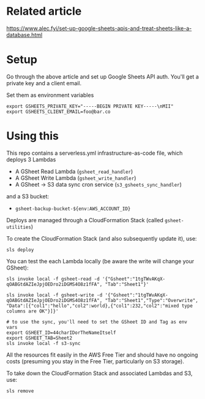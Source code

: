 # Related article
https://www.alec.fyi/set-up-google-sheets-apis-and-treat-sheets-like-a-database.html

# Setup

Go through the above article and set up Google Sheets API auth. You'll get a private key and a client email.

Set them as environment variables
```
export GSHEETS_PRIVATE_KEY="-----BEGIN PRIVATE KEY-----\nMII"
export GSHEETS_CLIENT_EMAIL=foo@bar.co
```


# Using this


This repo contains a serverless.yml infrastructure-as-code file, which deploys 3 Lambdas

* A GSheet Read Lambda (`gsheet_read_handler`) 
* A GSheet Write Lambda (`gsheet_write_handler`)
* A GSheet -> S3 data sync cron service (`s3_gsheets_sync_handler`)

and a S3 bucket:
 
* `gsheet-backup-bucket-${env:AWS_ACCOUNT_ID}`

Deploys are managed through a CloudFormation Stack (called `gsheet-utilities`)

To create the CloudFormation Stack (and also subsequently update it), use:
``` 
sls deploy
```

You can test the each Lambda locally (be aware the write will change your GSheet):
```
sls invoke local -f gsheet-read -d '{"Gsheet":"1tgTWvAKqX-qOABGtdAZIeJpjOEDro2iDGMS4O8z1fFA", "Tab":"Sheet1"}'

sls invoke local -f gsheet-write -d '{"Gsheet":"1tgTWvAKqX-qOABGtdAZIeJpjOEDro2iDGMS4O8z1fFA", "Tab":"Sheet1","Type":"Overwrite", "Data":[{"col1":"hello","col2":world},{"col1":232,"col2":"mixed type columns are OK"}]}'

# to use the sync, you'll need to set the GSheet ID and Tag as env vars
export GSHEET_ID=44charIDorTheNameItself
export GSHEET_TAB=Sheet2
sls invoke local -f s3-sync
```
All the resources fit easily in the AWS Free Tier and should have no ongoing costs (presuming you stay in the Free Tier, particularly on S3 storage).

To take down the CloudFormation Stack and associated Lambdas and S3, use:
```
sls remove
```
